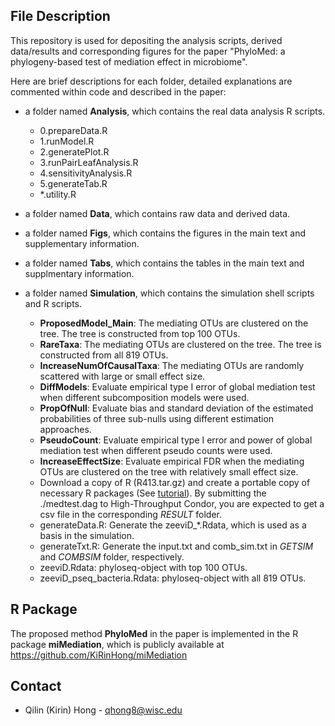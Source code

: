 ## File Description

This repository is used for depositing the analysis scripts, derived data/results and corresponding figures for the paper "PhyloMed: a phylogeny-based test of mediation effect in microbiome". 

Here are brief descriptions for each folder, detailed explanations are commented within code and described in the paper:

* a folder named **Analysis**, which contains the real data analysis R scripts. 
  - 0.prepareData.R
  - 1.runModel.R
  - 2.generatePlot.R
  - 3.runPairLeafAnalysis.R
  - 4.sensitivityAnalysis.R
  - 5.generateTab.R
  - \*.utility.R

* a folder named **Data**, which contains raw data and derived data.

* a folder named **Figs**, which contains the figures in the main text and supplementary information.

* a folder named **Tabs**, which contains the tables in the main text and supplmentary information.

* a folder named **Simulation**, which contains the simulation shell scripts and R scripts.
  - **ProposedModel_Main**: The mediating OTUs are clustered on the tree. The tree is constructed from top 100 OTUs.
  - **RareTaxa**: The mediating OTUs are clustered on the tree. The tree is constructed from all 819 OTUs.
  - **IncreaseNumOfCausalTaxa**: The mediating OTUs are randomly scattered with large or small effect size.
  - **DiffModels**: Evaluate empirical type I error of global mediation test when different subcomposition models were used.
  - **PropOfNull**: Evaluate bias and standard deviation of the estimated probabilities of three sub-nulls using different estimation approaches.
  - **PseudoCount**: Evaluate empirical type I error and power of global mediation test when different pseudo counts were used.
  - **IncreaseEffectSize**: Evaluate empirical FDR when the mediating OTUs are clustered on the tree with relatively small effect size.
  - Download a copy of R (R413.tar.gz) and create a portable copy of necessary R packages (See [tutorial](https://chtc.cs.wisc.edu/uw-research-computing/r-jobs.html)). By submitting the ./medtest.dag to High-Throughput Condor, you are expected to get a csv file in the corresponding *RESULT* folder.
  - generateData.R: Generate the zeeviD_\*.Rdata, which is used as a basis in the simulation.
  - generateTxt.R: Generate the input.txt and comb_sim.txt in *GETSIM* and *COMBSIM* folder, respectively.
  - zeeviD.Rdata: phyloseq-object with top 100 OTUs.
  - zeeviD_pseq_bacteria.Rdata: phyloseq-object with all 819 OTUs.

## R Package

The proposed method **PhyloMed** in the paper is implemented in the R package **miMediation**, which is publicly available at https://github.com/KiRinHong/miMediation

## Contact

* Qilin (Kirin) Hong - qhong8@wisc.edu
